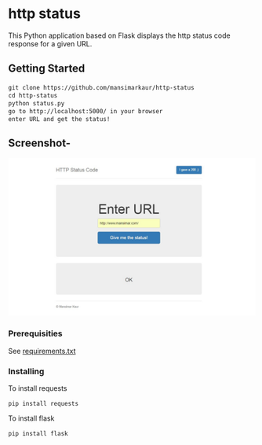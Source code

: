 # http status

This Python application based on Flask displays the http status code response for a given URL.


## Getting Started

	git clone https://github.com/mansimarkaur/http-status
	cd http-status
	python status.py
	go to http://localhost:5000/ in your browser
	enter URL and get the status!


## Screenshot- 
![Screenshot for http-status](/static/img/screenshot.jpg?raw=true "Screenshot for http-status")



### Prerequisities

 See [requirements.txt](https://github.com/mansimarkaur/http-status/blob/master/requirements.txt)

### Installing

To install requests

```
pip install requests
```

To install flask

```
pip install flask
```






